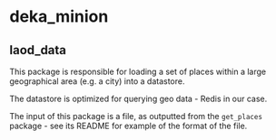 # deka_minion
## laod_data

This package is responsible for loading a set of places within a large geographical area (e.g. a city) into
a datastore.

The datastore is optimized for querying geo data - Redis in our case.

The input of this package is a file, as outputted from the `get_places` package - see its README for example of the format
of the file.

